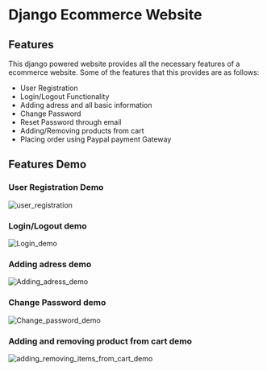 
# Django Ecommerce Website




## Features

This django powered website provides all the necessary features of a ecommerce website. Some of the features that this provides are as follows:

- User Registration
- Login/Logout Functionality
- Adding adress and all basic information
- Change Password
- Reset Password through email
- Adding/Removing products from cart
- Placing order using Paypal payment Gateway


## Features Demo

### User Registration Demo
![user_registration](https://user-images.githubusercontent.com/57343950/190892903-647d261f-a37d-47ab-90c6-ed08622d1b92.gif)

### Login/Logout demo
![Login_demo](https://user-images.githubusercontent.com/57343950/190893839-e2e92544-a830-4aa0-9810-39aea41b42cb.gif)

### Adding adress demo
![Adding_adress_demo](https://user-images.githubusercontent.com/57343950/190894254-fd440788-5eef-45a4-9e0f-e63447f72be5.gif)

### Change Password demo
![Change_password_demo](https://user-images.githubusercontent.com/57343950/190894758-bc285e66-45de-4409-881e-311906b684b4.gif)

### Adding and removing product from cart demo
![adding_removing_items_from_cart_demo](https://user-images.githubusercontent.com/57343950/190895332-a6a650a7-4380-48ee-a275-303a2b8f606f.gif)




